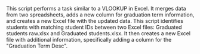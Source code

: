 This script performs a task similar to a VLOOKUP in Excel. It merges data from two spreadsheets, adds a new column for graduation term information, and creates a new Excel file with the updated data. This script identifies students with matching student IDs between two Excel files: Graduated students raw.xlsx and Graduated students.xlsx. It then creates a new Excel file with additional information, specifically adding a column for the "Graduation Term Desc".
